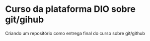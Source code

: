 # Curso da plataforma DIO sobre git/gihub
Criando um repositório como entrega final do curso sobre git/github
